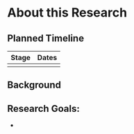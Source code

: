 # About this Research

## Planned Timeline

| Stage | Dates |
| --- | ---|
| | |

## Background

## Research Goals:
- 
